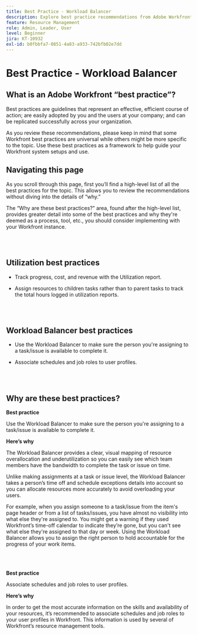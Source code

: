 ```yaml
---
title: Best Practice - Workload Balancer
description: Explore best practice recommendations from Adobe Workfront experts about setting up, managing, and using the Workload Balancer.
feature: Resource Management
role: Admin, Leader, User
level: Beginner
jira: KT-10932
exl-id: b0fbbfa7-0851-4a83-a933-742bfb02e7dd
---
```

# Best Practice - Workload Balancer

## What is an Adobe Workfront “best practice”? 

Best practices are guidelines that represent an effective, efficient course of action; are easily adopted by you and the users at your company; and can be replicated successfully across your organization. 

As you review these recommendations, please keep in mind that some Workfront best practices are universal while others might be more specific to the topic. Use these best practices as a framework to help guide your Workfront system setups and use.

## Navigating this page 

As you scroll through this page, first you’ll find a high-level list of all the best practices for the topic. This allows you to review the recommendations without diving into the details of “why.” 

The “Why are these best practices?” area, found after the high-level list, provides greater detail into some of the best practices and why they're deemed as a process, tool, etc., you should consider implementing with your Workfront instance. 

</br>
</br>

## Utilization best practices 

* Track progress, cost, and revenue with the Utilization report. 

* Assign resources to children tasks rather than to parent tasks to track the total hours logged in utilization reports. 

</br>
</br>


## Workload Balancer best practices 

* Use the Workload Balancer to make sure the person you're assigning to a task/issue is available to complete it. 

* Associate schedules and job roles to user profiles. 

</br>
</br>


## Why are these best practices? 

**Best practice**

Use the Workload Balancer to make sure the person you're assigning to a task/issue is available to complete it. 



**Here’s why**

The Workload Balancer provides a clear, visual mapping of resource overallocation and underutilization so you can easily see which team members have the bandwidth to complete the task or issue on time. 

 

Unlike making assignments at a task or issue level, the Workload Balancer takes a person’s time off and schedule exceptions details into account so you can allocate resources more accurately to avoid overloading your users. 

 

For example, when you assign someone to a task/issue from the item's page header or from a list of tasks/issues, you have almost no visibility into what else they're assigned to. You might get a warning if they used Workfront’s time-off calendar to indicate they’re gone, but you can't see what else they're assigned to that day or week. Using the Workload Balancer allows you to assign the right person to hold accountable for the progress of your work items.


</br>
</br>

**Best practice**

Associate schedules and job roles to user profiles. 



**Here’s why**

In order to get the most accurate information on the skills and availability of your resources, it’s recommended to associate schedules and job roles to your user profiles in Workfront. This information is used by several of Workfront’s resource management tools.
